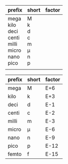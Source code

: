 | prefix                                                          | short                                | factor |
| --------------------------------------------------------------- | ------------------------------------ | ------ |
| mega<br>kilo<br>deci<br>centi<br>milli<br>micro<br>nano<br>pico | M<br>k<br>d<br>c<br>m<br>μ<br>n<br>p |        |
|                                                                 |                                      |        |

| prefix | short | factor |
| --- | --- | --- |
| mega | M | E+6 |
| kilo | k | E+3 |
| deci | d | E-1 |
| centi | c | E-2 |
| milli | m | E-3 |
| micro | μ | E-6 |
| nano | n | E-9 |
| pico | p | E-12 |
| femto | f | E-15 |
